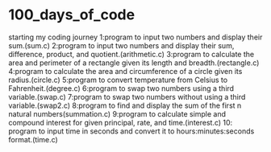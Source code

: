 # 100_days_of_code
starting my coding journey
1:program to input two numbers and display their sum.(sum.c)
2:program to input two numbers and display their sum, difference, product, and quotient.(arithmetic.c)
3:program to calculate the area and perimeter of a rectangle given its length and breadth.(rectangle.c)
4:program to calculate the area and circumference of a circle given its radius.(circle.c)
5:program to convert temperature from Celsius to Fahrenheit.(degree.c)
6:program to swap two numbers using a third variable.(swap.c)
7:program to swap two numbers without using a third variable.(swap2.c)
8:program to find and display the sum of the first n natural numbers(summation.c)
9:program to calculate simple and compound interest for given principal, rate, and time.(interest.c)
10: program to input time in seconds and convert it to hours:minutes:seconds format.(time.c)
